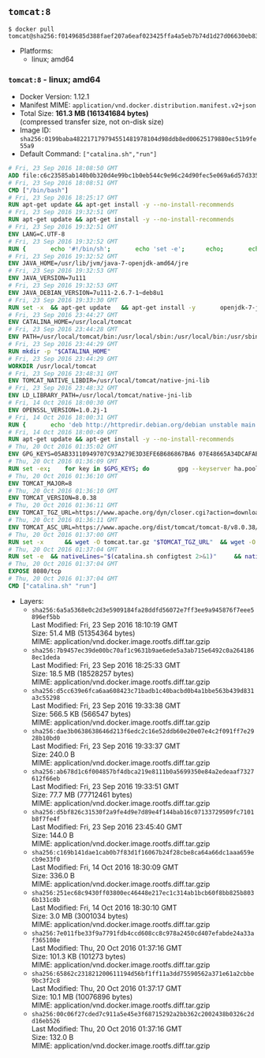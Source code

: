 ## `tomcat:8`

```console
$ docker pull tomcat@sha256:f0149685d388faef207a6eaf023425ffa4a5eb7b74d1d27d06630eb8315fc112
```

-	Platforms:
	-	linux; amd64

### `tomcat:8` - linux; amd64

-	Docker Version: 1.12.1
-	Manifest MIME: `application/vnd.docker.distribution.manifest.v2+json`
-	Total Size: **161.3 MB (161341684 bytes)**  
	(compressed transfer size, not on-disk size)
-	Image ID: `sha256:0199baba482217179794551481978104d98ddb8ed00625179880ec51b9fe55a9`
-	Default Command: `["catalina.sh","run"]`

```dockerfile
# Fri, 23 Sep 2016 18:08:50 GMT
ADD file:c6c23585ab140b0b320d4e99bc1b0eb544c9e96c24d90fec5e069a6d57d335ca in / 
# Fri, 23 Sep 2016 18:08:51 GMT
CMD ["/bin/bash"]
# Fri, 23 Sep 2016 18:25:17 GMT
RUN apt-get update && apt-get install -y --no-install-recommends 		ca-certificates 		curl 		wget 	&& rm -rf /var/lib/apt/lists/*
# Fri, 23 Sep 2016 19:32:51 GMT
RUN apt-get update && apt-get install -y --no-install-recommends 		bzip2 		unzip 		xz-utils 	&& rm -rf /var/lib/apt/lists/*
# Fri, 23 Sep 2016 19:32:51 GMT
ENV LANG=C.UTF-8
# Fri, 23 Sep 2016 19:32:52 GMT
RUN { 		echo '#!/bin/sh'; 		echo 'set -e'; 		echo; 		echo 'dirname "$(dirname "$(readlink -f "$(which javac || which java)")")"'; 	} > /usr/local/bin/docker-java-home 	&& chmod +x /usr/local/bin/docker-java-home
# Fri, 23 Sep 2016 19:32:52 GMT
ENV JAVA_HOME=/usr/lib/jvm/java-7-openjdk-amd64/jre
# Fri, 23 Sep 2016 19:32:53 GMT
ENV JAVA_VERSION=7u111
# Fri, 23 Sep 2016 19:32:53 GMT
ENV JAVA_DEBIAN_VERSION=7u111-2.6.7-1~deb8u1
# Fri, 23 Sep 2016 19:33:30 GMT
RUN set -x 	&& apt-get update 	&& apt-get install -y 		openjdk-7-jre-headless="$JAVA_DEBIAN_VERSION" 	&& rm -rf /var/lib/apt/lists/* 	&& [ "$JAVA_HOME" = "$(docker-java-home)" ]
# Fri, 23 Sep 2016 23:44:27 GMT
ENV CATALINA_HOME=/usr/local/tomcat
# Fri, 23 Sep 2016 23:44:28 GMT
ENV PATH=/usr/local/tomcat/bin:/usr/local/sbin:/usr/local/bin:/usr/sbin:/usr/bin:/sbin:/bin
# Fri, 23 Sep 2016 23:44:29 GMT
RUN mkdir -p "$CATALINA_HOME"
# Fri, 23 Sep 2016 23:44:29 GMT
WORKDIR /usr/local/tomcat
# Fri, 23 Sep 2016 23:48:31 GMT
ENV TOMCAT_NATIVE_LIBDIR=/usr/local/tomcat/native-jni-lib
# Fri, 23 Sep 2016 23:48:32 GMT
ENV LD_LIBRARY_PATH=/usr/local/tomcat/native-jni-lib
# Fri, 14 Oct 2016 18:00:30 GMT
ENV OPENSSL_VERSION=1.0.2j-1
# Fri, 14 Oct 2016 18:00:31 GMT
RUN { 		echo 'deb http://httpredir.debian.org/debian unstable main'; 	} > /etc/apt/sources.list.d/unstable.list 	&& { 		echo 'Package: *'; 		echo 'Pin: release a=unstable'; 		echo 'Pin-Priority: -10'; 		echo; 		echo 'Package: openssl libssl*'; 		echo "Pin: version $OPENSSL_VERSION"; 		echo 'Pin-Priority: 990'; 	} > /etc/apt/preferences.d/unstable-openssl
# Fri, 14 Oct 2016 18:00:49 GMT
RUN apt-get update && apt-get install -y --no-install-recommends 		libapr1 		openssl="$OPENSSL_VERSION" 	&& rm -rf /var/lib/apt/lists/*
# Thu, 20 Oct 2016 01:35:02 GMT
ENV GPG_KEYS=05AB33110949707C93A279E3D3EFE6B686867BA6 07E48665A34DCAFAE522E5E6266191C37C037D42 47309207D818FFD8DCD3F83F1931D684307A10A5 541FBE7D8F78B25E055DDEE13C370389288584E7 61B832AC2F1C5A90F0F9B00A1C506407564C17A3 79F7026C690BAA50B92CD8B66A3AD3F4F22C4FED 9BA44C2621385CB966EBA586F72C284D731FABEE A27677289986DB50844682F8ACB77FC2E86E29AC A9C5DF4D22E99998D9875A5110C01C5A2F6059E7 DCFD35E0BF8CA7344752DE8B6FB21E8933C60243 F3A04C595DB5B6A5F1ECA43E3B7BBB100D811BBE F7DA48BB64BCB84ECBA7EE6935CD23C10D498E23
# Thu, 20 Oct 2016 01:36:09 GMT
RUN set -ex; 	for key in $GPG_KEYS; do 		gpg --keyserver ha.pool.sks-keyservers.net --recv-keys "$key"; 	done
# Thu, 20 Oct 2016 01:36:10 GMT
ENV TOMCAT_MAJOR=8
# Thu, 20 Oct 2016 01:36:10 GMT
ENV TOMCAT_VERSION=8.0.38
# Thu, 20 Oct 2016 01:36:11 GMT
ENV TOMCAT_TGZ_URL=https://www.apache.org/dyn/closer.cgi?action=download&filename=tomcat/tomcat-8/v8.0.38/bin/apache-tomcat-8.0.38.tar.gz
# Thu, 20 Oct 2016 01:36:11 GMT
ENV TOMCAT_ASC_URL=https://www.apache.org/dist/tomcat/tomcat-8/v8.0.38/bin/apache-tomcat-8.0.38.tar.gz.asc
# Thu, 20 Oct 2016 01:37:00 GMT
RUN set -x 		&& wget -O tomcat.tar.gz "$TOMCAT_TGZ_URL" 	&& wget -O tomcat.tar.gz.asc "$TOMCAT_ASC_URL" 	&& gpg --batch --verify tomcat.tar.gz.asc tomcat.tar.gz 	&& tar -xvf tomcat.tar.gz --strip-components=1 	&& rm bin/*.bat 	&& rm tomcat.tar.gz* 		&& nativeBuildDir="$(mktemp -d)" 	&& tar -xvf bin/tomcat-native.tar.gz -C "$nativeBuildDir" --strip-components=1 	&& nativeBuildDeps=" 		gcc 		libapr1-dev 		libssl-dev 		make 		openjdk-${JAVA_VERSION%%[-~bu]*}-jdk=$JAVA_DEBIAN_VERSION 	" 	&& apt-get update && apt-get install -y --no-install-recommends $nativeBuildDeps && rm -rf /var/lib/apt/lists/* 	&& ( 		export CATALINA_HOME="$PWD" 		&& cd "$nativeBuildDir/native" 		&& ./configure 			--libdir="$TOMCAT_NATIVE_LIBDIR" 			--prefix="$CATALINA_HOME" 			--with-apr="$(which apr-1-config)" 			--with-java-home="$(docker-java-home)" 			--with-ssl=yes 		&& make -j$(nproc) 		&& make install 	) 	&& apt-get purge -y --auto-remove $nativeBuildDeps 	&& rm -rf "$nativeBuildDir" 	&& rm bin/tomcat-native.tar.gz
# Thu, 20 Oct 2016 01:37:04 GMT
RUN set -e 	&& nativeLines="$(catalina.sh configtest 2>&1)" 	&& nativeLines="$(echo "$nativeLines" | grep 'Apache Tomcat Native')" 	&& nativeLines="$(echo "$nativeLines" | sort -u)" 	&& if ! echo "$nativeLines" | grep 'INFO: Loaded APR based Apache Tomcat Native library' >&2; then 		echo >&2 "$nativeLines"; 		exit 1; 	fi
# Thu, 20 Oct 2016 01:37:04 GMT
EXPOSE 8080/tcp
# Thu, 20 Oct 2016 01:37:04 GMT
CMD ["catalina.sh" "run"]
```

-	Layers:
	-	`sha256:6a5a5368e0c2d3e5909184fa28ddfd56072e7ff3ee9a945876f7eee5896ef5bb`  
		Last Modified: Fri, 23 Sep 2016 18:10:19 GMT  
		Size: 51.4 MB (51354364 bytes)  
		MIME: application/vnd.docker.image.rootfs.diff.tar.gzip
	-	`sha256:7b9457ec39de00bc70af1c9631b9ae6ede5a3ab715e6492c0a2641868ec1deda`  
		Last Modified: Fri, 23 Sep 2016 18:25:33 GMT  
		Size: 18.5 MB (18528257 bytes)  
		MIME: application/vnd.docker.image.rootfs.diff.tar.gzip
	-	`sha256:d5cc639e6fca6aa608423c71badb1c40bacbd0b4a1bbe563b439d831a3c55298`  
		Last Modified: Fri, 23 Sep 2016 19:33:38 GMT  
		Size: 566.5 KB (566547 bytes)  
		MIME: application/vnd.docker.image.rootfs.diff.tar.gzip
	-	`sha256:dae3b0638638646d213f6edc2c16e52ddb60e20e07e4c2f091ff7e2928b10bd0`  
		Last Modified: Fri, 23 Sep 2016 19:33:37 GMT  
		Size: 240.0 B  
		MIME: application/vnd.docker.image.rootfs.diff.tar.gzip
	-	`sha256:ab678d1c6f004857bf4dbca219e8111b0a5699350e84a2edeaaf7327612f66eb`  
		Last Modified: Fri, 23 Sep 2016 19:33:51 GMT  
		Size: 77.7 MB (77712461 bytes)  
		MIME: application/vnd.docker.image.rootfs.diff.tar.gzip
	-	`sha256:d5bf826c31530f2a9fe4d9e7d89e4f144bab16c07133729509fc7101b8f7fe4f`  
		Last Modified: Fri, 23 Sep 2016 23:45:40 GMT  
		Size: 144.0 B  
		MIME: application/vnd.docker.image.rootfs.diff.tar.gzip
	-	`sha256:c169b141dae1cab0b7f83d1f16067b24f28cbe8ca64a66dc1aaa659ecb9e33f0`  
		Last Modified: Fri, 14 Oct 2016 18:30:09 GMT  
		Size: 336.0 B  
		MIME: application/vnd.docker.image.rootfs.diff.tar.gzip
	-	`sha256:251ec68c9430ff03800ec46448e217ec1c314ab1bcb60f8bb825b8036b131c8b`  
		Last Modified: Fri, 14 Oct 2016 18:30:10 GMT  
		Size: 3.0 MB (3001034 bytes)  
		MIME: application/vnd.docker.image.rootfs.diff.tar.gzip
	-	`sha256:7e011fbe33f9a7791fdb4ccd608cc8c978a2450cd407efabde24a33af365108e`  
		Last Modified: Thu, 20 Oct 2016 01:37:16 GMT  
		Size: 101.3 KB (101273 bytes)  
		MIME: application/vnd.docker.image.rootfs.diff.tar.gzip
	-	`sha256:65862c231821200611194d56bf1ff11a3dd75590562a371e61a2cbbe9bc3f2c8`  
		Last Modified: Thu, 20 Oct 2016 01:37:17 GMT  
		Size: 10.1 MB (10076896 bytes)  
		MIME: application/vnd.docker.image.rootfs.diff.tar.gzip
	-	`sha256:00c06f27cded7c911a5e45e3f68715292a2bb362c2002438b0326c2dd16eb526`  
		Last Modified: Thu, 20 Oct 2016 01:37:16 GMT  
		Size: 132.0 B  
		MIME: application/vnd.docker.image.rootfs.diff.tar.gzip
